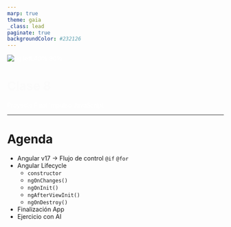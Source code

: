 ```yaml
---
marp: true
theme: gaia
_class: lead
paginate: true
backgroundColor: #232126
---
```


<style scoped>
  h1 strong {
    color: #fbfbfb
  }
  p {
    color: #fff
  }
</style>

![bg left:40% 80%](https://angular.dev/assets/images/press-kit/angular_wordmark_gradient.png)

# **Clase 8**

Proyecto Final Impulso JavaScript

---

<!-- backgroundColor: #f6f7f9 -->

<style>
  small {
    font-size: 38px;
  }
</style>

# Agenda

- Angular v17 -> Flujo de control `@if` `@for`
- Angular Lifecycle
  - `constructor`
  - `ngOnChanges()`
  - `ngOnInit()`
  - `ngAfterViewInit()`
  - `ngOnDestroy()`
- Finalización App
- Ejercicio con AI
